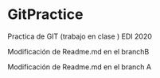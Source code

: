 # GitPractice
Practica de GIT (trabajo en clase ) EDI 2020

Modificación de Readme.md en el branchB

Modificación de Readme.md en el branch A
